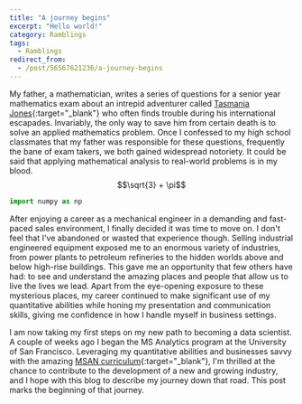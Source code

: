 ```yaml
---
title: "A journey begins"
excerpt: "Hello world!"
category: Ramblings
tags:
  - Ramblings
redirect_from:
  - /post/56567621236/a-journey-begins
---
```


My father, a mathematician, writes a series of questions for a senior year mathematics exam about an intrepid adventurer called [Tasmania Jones](https://www.facebook.com/pages/Tasmania-Jones/39164499898){:target="_blank"} who often finds trouble during his international escapades. Invariably, the only way to save him from certain death is to solve an applied mathematics problem. Once I confessed to my high school classmates that my father was responsible for these questions, frequently the bane of exam takers, we both gained widespread notoriety. It could be said that applying mathematical analysis to real-world problems is in my blood.
$$\sqrt{3} + \pi$$

```python
import numpy as np
```

After enjoying a career as a mechanical engineer in a demanding and fast-paced sales environment, I finally decided it was time to move on. I don't feel that I've abandoned or wasted that experience though. Selling industrial engineered equipment exposed me to an enormous variety of industries, from power plants to petroleum refineries to the hidden worlds above and below high-rise buildings. This gave me an opportunity that few others have had: to see and understand the amazing places and people that allow us to live the lives we lead. Apart from the eye-opening exposure to these mysterious places, my career continued to make significant use of my quantitative abilities while honing my presentation and communication skills, giving me confidence in how I handle myself in business settings.

I am now taking my first steps on my new path to becoming a data scientist. A couple of weeks ago I began the MS Analytics program at the University of San Francisco. Leveraging my quantitative abilities and businesses savvy with the amazing [MSAN curriculum](http://www.usfca.edu/artsci/msan/courses/){:target="_blank"}, I'm thrilled at the chance to contribute to the development of a new and growing industry, and I hope with this blog to describe my journey down that road. This post marks the beginning of that journey.